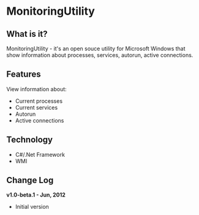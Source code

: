 MonitoringUtility
======================================================

What is it?
------------------------------------------------------
MonitoringUtility - it's an open souce utility for Microsoft Windows that show information about processes, services, autorun, active connections.

Features
------------------------------------------------------
View information about:

* Current processes
* Current services
* Autorun
* Active connections

Technology
------------------------------------------------------
* C#/.Net Framework
* WMI

Change Log
------------------------------------------------------
**v1.0-beta.1 - Jun, 2012**
* Initial version
